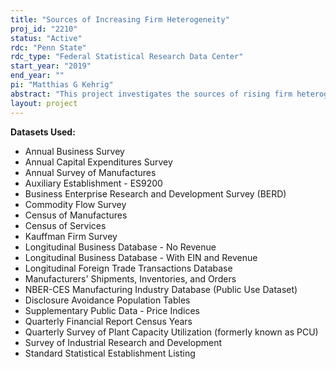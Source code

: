 ```yaml
---
title: "Sources of Increasing Firm Heterogeneity"
proj_id: "2210"
status: "Active"
rdc: "Penn State"
rdc_type: "Federal Statistical Research Data Center"
start_year: "2019"
end_year: ""
pi: "Matthias G Kehrig"
abstract: "This project investigates the sources of rising firm heterogeneity in the U.S economy.  We explore three distinctive forces behind this trend: technological change and innovation activities, frictions in the labor and capital input market, and distortions in the output market such as firms' strategic scale, scope, or pricing decisions. Uncovering the importance of these forces has important implications for allocative efficiency, aggregate TFP, and welfare of the economy. We pay specific attention to firms that operate multi-unit establishments, produce multi-products, and/or are active in a large number of geographic markets. In this way, our project refines the existing studies by conducting measurement and analysis over time, across space, and within the firm. "
layout: project
---
```


**Datasets Used:**

  - Annual Business Survey 
  - Annual Capital Expenditures Survey 
  - Annual Survey of Manufactures 
  - Auxiliary Establishment - ES9200 
  - Business Enterprise Research and Development Survey (BERD) 
  - Commodity Flow Survey 
  - Census of Manufactures 
  - Census of Services 
  - Kauffman Firm Survey 
  - Longitudinal Business Database - No Revenue 
  - Longitudinal Business Database - With EIN and Revenue 
  - Longitudinal Foreign Trade Transactions Database 
  - Manufacturers' Shipments, Inventories, and Orders 
  - NBER-CES Manufacturing Industry Database (Public Use Dataset) 
  - Disclosure Avoidance Population Tables 
  - Supplementary Public Data - Price Indices 
  - Quarterly Financial Report Census Years 
  - Quarterly Survey of Plant Capacity Utilization (formerly known as PCU) 
  - Survey of Industrial Research and Development 
  - Standard Statistical Establishment Listing 

